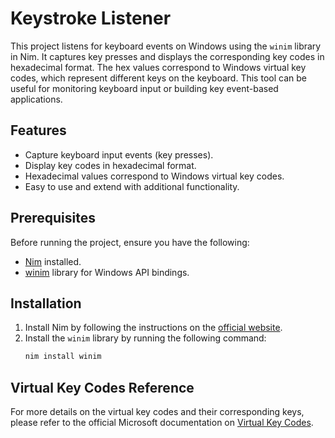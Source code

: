 # Keystroke Listener

This project listens for keyboard events on Windows using the `winim` library in Nim. It captures key presses and displays the corresponding key codes in hexadecimal format. The hex values correspond to Windows virtual key codes, which represent different keys on the keyboard. This tool can be useful for monitoring keyboard input or building key event-based applications.

## Features

- Capture keyboard input events (key presses).
- Display key codes in hexadecimal format.
- Hexadecimal values correspond to Windows virtual key codes.
- Easy to use and extend with additional functionality.

## Prerequisites

Before running the project, ensure you have the following:

- [Nim](https://nim-lang.org/) installed.
- [winim](https://github.com/khchen/winim) library for Windows API bindings.

## Installation

1. Install Nim by following the instructions on the [official website](https://nim-lang.org/install.html).
2. Install the `winim` library by running the following command:
   ```bash
   nim install winim
   ```

## Virtual Key Codes Reference

For more details on the virtual key codes and their corresponding keys, please refer to the official Microsoft documentation on [Virtual Key Codes](https://learn.microsoft.com/en-us/windows/win32/inputdev/virtual-key-codes).
